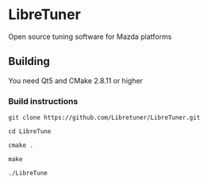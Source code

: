 LibreTuner
=========
Open source tuning software for Mazda platforms

Building
--------
You need Qt5 and CMake 2.8.11 or higher

### Build instructions

`git clone https://github.com/Libretuner/LibreTuner.git`

`cd LibreTune`

`cmake .`

`make`

`./LibreTune`


